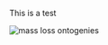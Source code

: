 This is a test

![mass loss ontogenies](https://raw.githubusercontent.com/robbinscalebj/tree/main/paper/figures/Fig1_example_plots.jpeg)